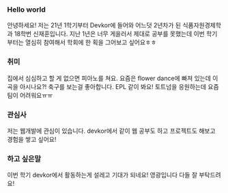 
### Hello world
안녕하세요! 저는 21년 1학기부터 Devkor에 들어와 어느덧 2년차가 된 식품자원경제학과 18학번 신재훈입니다. 지난 1년은 너무 게을러서 제대로 공부를 못했는데 이번 학기부터는 열심히 참여해서 학회에 한 획을 그어보고 싶어요ㅎㅎ

### 취미
집에서 심심하고 할 게 없으면 피아노를 쳐요. 요즘은 flower dance에 빠져 있는데 이 곡을 아시나요?!
축구를 보는걸 좋아합니다. EPL 같이 봐요! 토트넘을 응원하는데 요즘 팀이 어려워요ㅠㅠ

### 관심사
저는 웹개발에 관심이 있습니다. devkor에서 같이 웹 공부도 하고 프로젝트도 해보고 경험을 쌓고 싶어요!

### 하고 싶은말
이번 학기 devkor에서 활동하는게 설레고 기대가 되네요! 영광입니다 다들 잘 부탁드려요!
